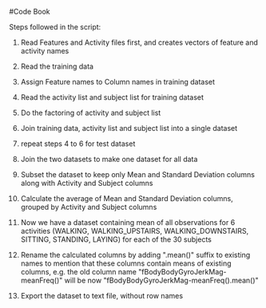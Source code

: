 #Code Book

Steps followed in the script:

1. Read Features and Activity files first, and creates vectors of feature and activity names
2. Read the training data
3. Assign Feature names to Column names in training dataset

4. Read the activity list and subject list for training dataset
5. Do the factoring of activity and subject list
6. Join training data, activity list and subject list into a single dataset

7. repeat steps 4 to 6 for test dataset

8. Join the two datasets to make one dataset for all data

9. Subset the dataset to keep only Mean and Standard Deviation columns along with Activity and Subject columns

10. Calculate the average of Mean and Standard Deviation columns, grouped by Activity and Subject columns

11. Now we have a dataset containing mean of all observations for 6 activities (WALKING, WALKING_UPSTAIRS, WALKING_DOWNSTAIRS, SITTING, STANDING, LAYING) for each of the 30 subjects

12. Rename the calculated columns by adding ".mean()" suffix to existing names to mention that these columns contain means of existing columns, e.g. the old column name "fBodyBodyGyroJerkMag-meanFreq()" will be now "fBodyBodyGyroJerkMag-meanFreq().mean()"

13. Export the dataset to text file, without row names
